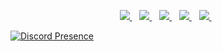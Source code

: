 

<p align='center'>
  
  <a href="https://open.spotify.com/user/31dpeb3waobebs75aih2sfuq6vfa?si=tVL6TPPDQPiwVe5IB9Q3iw">
    <img src="https://img.shields.io/badge/Spotify-1ED760?&style=for-the-badge&logo=spotify&logoColor=white" />
  </a>&nbsp;&nbsp;
  <a href="https://steamcommunity.com/id/aedaredevil">
    <img src="https://img.shields.io/badge/Steam-000000?style=for-the-badge&logo=steam&logoColor=white" />        
  </a>&nbsp;&nbsp;
  
  <a href="https://www.instagram.com/erhanzy/">
    <img src="https://img.shields.io/badge/Instagram-E4405F?style=for-the-badge&logo=instagram&logoColor=white" />        
  </a>&nbsp;&nbsp;
  <a href="https://discord.com/users/813927256183013376">
    <img src="https://img.shields.io/badge/Discord-7289DA?style=for-the-badge&logo=discord&logoColor=white" />        
  </a>&nbsp;&nbsp;
    
   <a href="https://twitter.com/aepaulallen">
    <img src="https://img.shields.io/badge/Twitter-1DA1F2?style=for-the-badge&logo=twitter&logoColor=white" />                      
  </a>&nbsp;&nbsp;
  
 [![Discord Presence](https://lanyard.cnrad.dev/api/:id)](https://discord.com/users/:94490510688792576id)
